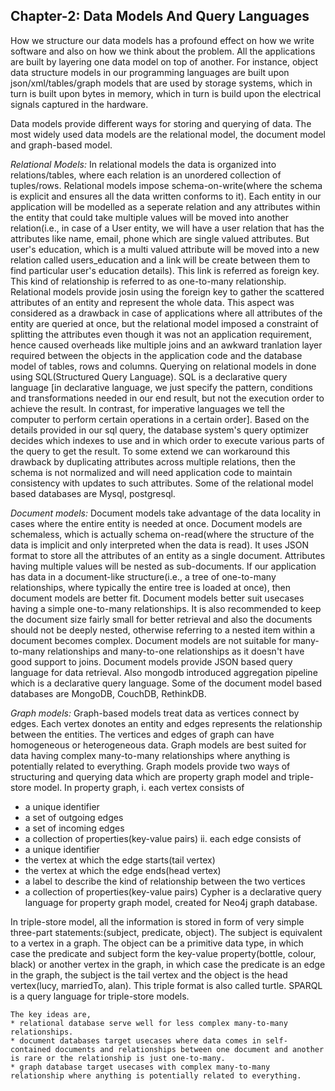 ## Chapter-2: Data Models And Query Languages

How we structure our data models has a profound effect on how we write software and also on how we think about the problem. All the applications are built by layering one data model on top of another. For instance, object data structure models in our programming languages are built upon json/xml/tables/graph models that are used by storage systems, which in turn is built upon bytes in memory, which in turn is build upon the electrical signals captured in the hardware.

Data models provide different ways for storing and querying of data. The most widely used data models are the relational model, the document model and graph-based model. 

*Relational Models:*
In relational models the data is organized into relations/tables, where each relation is an unordered collection of tuples/rows. Relational models impose schema-on-write(where the schema is explicit and ensures all the data written conforms to it). Each entity in our application will be modelled as a seperate relation and any attributes within the entity that could take multiple values will be moved into another relation(i.e., in case of a User entity, we will have a user relation that has the attributes like name, email, phone which are single valued attributes. But user's education, which is a multi valued attribute will be moved into a new relation called users_education and a link will be create between them to find particular user's education details). This link is referred as foreign key. This kind of relationship is referred to as one-to-many relationship. Relational models provide josin using the foreign key to gather the scattered attributes of an entity and represent the whole data. This aspect was considered as a drawback in case of applications where all attributes of the entity are queried at once, but the relational model imposed a constraint of splitting the attributes even though it was not an application requirement, hence caused overheads like multiple joins and an awkward tranlation layer required between the objects in the application code and the database model of tables, rows and columns.
Querying on relational models in done using SQL(Structured Query Language). SQL is a declarative query language [in declarative language, we just specify the pattern, conditions and transformations needed in our end result, but not the execution order to achieve the result. In contrast, for imperative languages we tell the computer to perform certain operations in a certain order]. Based on the details provided in our sql query, the database system's query optimizer decides which indexes to use and in which order to execute various parts of the query to get the result. To some extend we can workaround this drawback by duplicating attributes across multiple relations, then the schema is not normalized and will need application code to maintain consistency with updates to such attributes. Some of the relational model based databases are Mysql, postgresql.

*Document models:*
Document models take advantage of the data locality in cases where the entire entity is needed at once. Document models are schemaless, which is actually schema on-read(where the structure of the data is implicit and only interpreted when the data is read). It uses JSON format to store all the attributes of an entity as a single document. Attributes having multiple values will be nested as sub-documents. If our application has data in a document-like structure(i.e., a tree of one-to-many relationships, where typically the entire tree is loaded at once), then document models are better fit. Document models better suit usecases having a simple one-to-many relationships. It is also recommended to keep the document size fairly small for better retrieval and also the documents should not be deeply nested, otherwise referring to a nested item within a document becomes complex. Document models are not suitable for many-to-many relationships and many-to-one relationships as it doesn't have good support to joins.
Document models provide JSON based query language for data retrieval. Also mongodb introduced aggregation pipeline which is a declarative query language. Some of the document model based databases are MongoDB, CouchDB, RethinkDB.

*Graph models:*
Graph-based models treat data as vertices connect by edges. Each vertex donotes an entity and edges represents the relationship between the entities. The vertices and edges of graph can have homogeneous or heterogeneous data. Graph models are best suited for data having complex many-to-many relationships where anything is potentially related to everything. Graph models provide two ways of structuring and querying data which are property graph model and triple-store model.
In property graph, 
i. each vertex consists of 
  - a unique identifier
  - a set of outgoing edges 
  - a set of incoming edges 
  - a collection of properties(key-value pairs)
ii. each edge consists of
  - a unique identifier
  - the vertex at which the edge starts(tail vertex)
  - the vertex at which the edge ends(head vertex)
  - a label to describe the kind of relationship between the two vertices
  - a collection of properties(key-value pairs)
Cypher is a declarative query language for property graph model, created for Neo4j graph database.

In triple-store model, all the information is stored in form of very simple three-part statements:(subject, predicate, object). The subject is equivalent to a vertex in a graph. The object can be a primitive data type, in which case the predicate and subject form the key-value property(bottle, colour, black) or another vertex in the graph, in which case the predicate is an edge in the graph, the subject is the tail vertex and the object is the head vertex(lucy, marriedTo, alan). This triple format is also called turtle. 
SPARQL is a query language for triple-store models.

```
The key ideas are,
* relational database serve well for less complex many-to-many relationships.
* document databases target usecases where data comes in self-contained documents and relationships between one document and another is rare or the relationship is just one-to-many.
* graph database target usecases with complex many-to-many relationship where anything is potentially related to everything.
```
